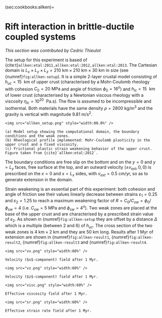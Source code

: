 (sec:cookbooks:allken)=
# Rift interaction in brittle-ductile coupled systems

*This section was contributed by Cedric Thieulot*

The setup for this experiment is based of {cite:t}`allken:etal:2011,allken:etal:2012,allken:etal:2013`.
The Cartesian domain is $L_x\times L_y\times L_z=210\text{ km}\times 210\text{ km}\times 30\text{ km}$
in size (see {numref}`fig:allken-setup`).
It is a simple 2-layer crustal model consisting of $h_{uc}=15~\text{ km}$ of upper crust (characterised by a Mohr-Coulomb rheology with cohesion
$C_0=20\text{ MPa}$ and angle of friction $\phi_0=16^o$) and $h_{lc}=15~\text{ km}$ of lower crust
(characterised by a Newtonian viscous rheology with a viscosity $\eta_{lc}=10^{20}~\text{ Pa.s}$).
The flow is assumed to be incompressible and isothermal.
Both materials have the same density $\rho=2800\text{ kg}/\text{m}^3$ and the gravity is vertical with magnitude $9.81\text{ m}/\text{s}^2$.

```{figure-md} fig:allken-setup
<img src="allken_setup.png" style="width:80.0%" />

(a) Model setup showing the computational domain, the boundary conditions and the weak zones.
(b) Rheological profile implemented: Mohr-Coulomb plasticity in the upper crust and a fixed viscosity.
(c) Frictional plastic strain weakening behavior of the upper crust. Figure taken from {cite}`allken:etal:2012`.
```

The boundary conditions are free slip on the bottom and on the $y=0$ and $y=L_y$ faces,
free surface at the top, and an outward velocity $(\pm v_{ext},0,0)$ is prescribed on the
$x=0$ and $x=L_x$ sides, with $v_{ext}=0.5\text{ cm}/\text{yr}$, so as to generate extension in the domain.

Strain weakening is an essential part of this experiment: both cohesion and angle of friction see their values linearly decrease
between strains $\varepsilon_1=0.25$ and $\varepsilon_2=1.25$ to reach a maximum weakening factor of $R=C_0/C_{sw}=\phi_0/\phi_{sw}=4$
(i.e. $C_{sw}=5\text{ MPa}$ and $\phi_{sw}=4^o$).
Two weak zones are placed at the base of the upper crust and are characterised by a prescribed strain value of $\varepsilon_2$. As shown
in {numref}`fig:allken-setup` they are offset by a distance $\Delta$ which is a multiple (between 2 and 6) of $h_{uc}$.
The cross section of the two weak zones is $4\text{ km}\times 2\text{ km}$ and they are $50\text{ km}$ long.
Results after $1\text{ Myr}$ of extension are shown in {numref}`fig:allken-result1`, {numref}`fig:allken-result2`, {numref}`fig:allken-result3` and {numref}`fig:allken-result4`.

```{figure-md} fig:allken-result1
<img src="vx.png" style="width:60%" />

Velocity ($x$-component) field after 1 Myr.
```

```{figure-md} fig:allken-result2
<img src="vz.png" style="width:60%" />

Velocity ($z$-component) field after 1 Myr.
```

```{figure-md} fig:allken-result3
<img src="visc.png" style="width:60%" />

Effective viscosity field after 1 Myr.
```

```{figure-md} fig:allken-result4
<img src="sr.png" style="width:60%" />

Effective strain rate field after 1 Myr.
```
